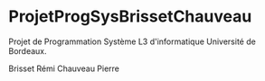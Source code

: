 # ProjetProgSysBrissetChauveau

Projet de Programmation Système L3 d'informatique Université de Bordeaux.

Brisset Rémi
Chauveau Pierre
